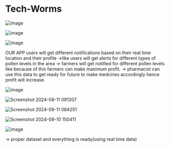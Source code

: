 # Tech-Worms
![image](https://github.com/user-attachments/assets/15077b36-7621-48ee-bcbc-9c600b7a3115)

![image](https://github.com/user-attachments/assets/0d2c14ef-e69d-4779-a701-9a98fc352394)

![image](https://github.com/user-attachments/assets/425626be-78d1-4767-b287-63256bea24d6)

OUR APP
users will get different notifications based on their real time location and their profile
->like users will get alerts for different types of pollen levels in the area
-> farmers will get  notified for different pollen levels like because of this farmers can make maximum profit.
-> pharmacist can use this data to get ready for future to make medcines accordingly hence profit will increase.

![image](https://github.com/user-attachments/assets/98e35d1e-7375-4348-8bbb-f3a3e0aa32bd)

![Screenshot 2024-08-11 091207](https://github.com/user-attachments/assets/6610438d-90f6-42ad-a1cb-1d3bdd5c0cf3)

![Screenshot 2024-08-11 084251](https://github.com/user-attachments/assets/1d02e9a2-8046-43f9-98cb-773b03d51ef0)

![Screenshot 2024-08-10 150411](https://github.com/user-attachments/assets/8667f99e-d22f-4b94-816a-3e239a58a3a3)

![image](https://github.com/user-attachments/assets/4cd822ea-505f-485b-9660-0ad0ad47ba4c)

-> proper dataset and everything is ready(using real time data)


